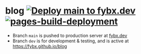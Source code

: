 # blog [![Deploy main to fybx.dev](https://github.com/fybx/blog/actions/workflows/main.yml/badge.svg?branch=main)](https://github.com/fybx/blog/actions/workflows/main.yml) [![pages-build-deployment](https://github.com/fybx/blog/actions/workflows/pages/pages-build-deployment/badge.svg)](https://github.com/fybx/blog/actions/workflows/pages/pages-build-deployment)
- Branch `main` is pushed to production server at [fybx.dev](https://fybx.dev)
- Branch `dev` is for development & testing, and is active at https://fybx.github.io/blog
